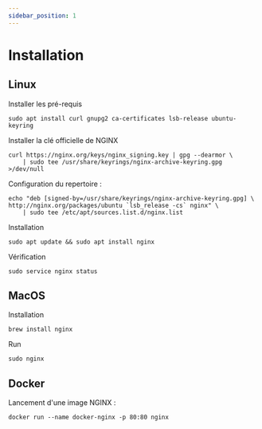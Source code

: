 ```yaml
---
sidebar_position: 1
---
```


# Installation

## Linux

Installer les pré-requis

```shell
sudo apt install curl gnupg2 ca-certificates lsb-release ubuntu-keyring
```

Installer la clé officielle de NGINX

```shell
curl https://nginx.org/keys/nginx_signing.key | gpg --dearmor \
    | sudo tee /usr/share/keyrings/nginx-archive-keyring.gpg >/dev/null
```

Configuration du repertoire : 

```shell
echo "deb [signed-by=/usr/share/keyrings/nginx-archive-keyring.gpg] \
http://nginx.org/packages/ubuntu `lsb_release -cs` nginx" \
    | sudo tee /etc/apt/sources.list.d/nginx.list
```

Installation

```shell
sudo apt update && sudo apt install nginx
```

Vérification

```shell
sudo service nginx status
```

## MacOS

Installation

```shell
brew install nginx
```

Run

```shell
sudo nginx
```

## Docker

Lancement d'une image NGINX : 

```shell
docker run --name docker-nginx -p 80:80 nginx
```
